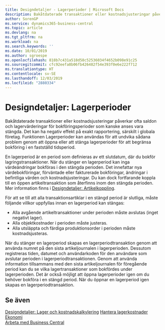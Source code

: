 ```yaml
---
title: Designdetaljer - Lagerperioder | Microsoft Docs
description: Bakåtdaterade transaktioner eller kostnadsjusteringar påverkar ofta saldon och lagervärderingar för bokföringsperioder som kanske anses vara stängda. Det kan ha negativ effekt på exakt rapportering, särskilt i globala företag. Funktionen Lagerperioder kan användas för att undvika sådana problem genom att öppna eller att stänga lagerperioder för att begränsa bokföring i en fastställd tidsperiod.
author: SorenGP
ms.service: dynamics365-business-central
ms.topic: article
ms.devlang: na
ms.tgt_pltfrm: na
ms.workload: na
ms.search.keywords: ''
ms.date: 10/01/2019
ms.author: sgroespe
ms.openlocfilehash: 818b7c431a518d58c52536034f4652b098e91c25
ms.sourcegitcommit: cfc92eefa8b06fb426482f54e393f0e6e222f712
ms.translationtype: HT
ms.contentlocale: sv-SE
ms.lasthandoff: 12/03/2019
ms.locfileid: "2880334"
---
```

# <a name="design-details-inventory-periods"></a>Designdetaljer: Lagerperioder
Bakåtdaterade transaktioner eller kostnadsjusteringar påverkar ofta saldon och lagervärderingar för bokföringsperioder som kanske anses vara stängda. Det kan ha negativ effekt på exakt rapportering, särskilt i globala företag. Funktionen Lagerperioder kan användas för att undvika sådana problem genom att öppna eller att stänga lagerperioder för att begränsa bokföring i en fastställd tidsperiod.  

 En lagerperiod är en period som definieras av ett slutdatum, där du bokför lagringstransaktioner. När du stänger en lagerperiod kan inga värdeändringar bokföras i den stängda perioden. Det innefattar nya värdebokföringar, förväntade eller fakturerade bokföringar, ändringar i befintliga värden och kostnadsjusteringar. Du kan dock fortfarande koppla till en öppen artikeltransaktion som återfinns inom den stängda perioden. Mer information finns i [Designdetaljer: Artikelkoppling](design-details-item-application.md).  

 För att se till att alla transaktionsartiklar i en stängd period är slutliga, måste följande villkor uppfyllas innan en lagerperiod kan stängas:  

-   Alla avgående artikeltransaktioner under perioden måste avslutas (inget negativt lager).  
-   Alla objektkostnader i perioden måste justeras.  
-   Alla utsläppta och färdiga produktionsorder i perioden måste kostnadsjusteras.  

 När du stänger en lagerperiod skapas en lagerperiodtransaktion genom att använda numret på den sista artikeljournalen i lagerperioden. Dessutom registreras tiden, datumet och användarkoden för den användare som avslutar perioden i lagerperiodtransaktionen. Genom att använda information tillsammans med den sista artikeljournalen för föregående period kan du se vilka lagertransaktioner som bokfördes under lagerperioden. Det är också möjligt att öppna lagerperioder igen om du behöver bokföra i en stängd period. När du öppnar en lagerperiod igen skapas en lagerperiodtransaktion.  

## <a name="see-also"></a>Se även  
 [Designdetaljer: Lager och kostnadskalkylering](design-details-inventory-costing.md) [Hantera lagerkostnader](finance-manage-inventory-costs.md) [Ekonomi](finance.md)  
 [Arbeta med Business Central](ui-work-product.md)
